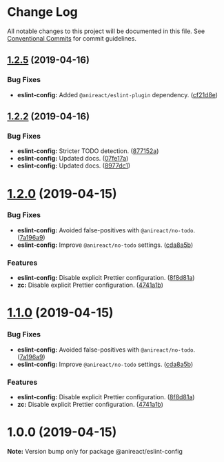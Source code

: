 # Change Log

All notable changes to this project will be documented in this file.
See [Conventional Commits](https://conventionalcommits.org) for commit guidelines.

## [1.2.5](https://github.com/anireact/zc/compare/v1.2.4...v1.2.5) (2019-04-16)


### Bug Fixes

* **eslint-config:** Added `@anireact/eslint-plugin` dependency. ([cf21d8e](https://github.com/anireact/zc/commit/cf21d8e))





## [1.2.2](https://github.com/anireact/zc/compare/v1.2.1...v1.2.2) (2019-04-16)


### Bug Fixes

* **eslint-config:** Stricter TODO detection. ([877152a](https://github.com/anireact/zc/commit/877152a))
* **eslint-config:** Updated docs. ([07fe17a](https://github.com/anireact/zc/commit/07fe17a))
* **eslint-config:** Updated docs. ([8977dc1](https://github.com/anireact/zc/commit/8977dc1))





# [1.2.0](https://github.com/anireact/zc/compare/v1.0.0...v1.2.0) (2019-04-15)


### Bug Fixes

* **eslint-config:** Avoided false-positives with `@anireact/no-todo`. ([7a196a9](https://github.com/anireact/zc/commit/7a196a9))
* **eslint-config:** Improve `@anireact/no-todo` settings. ([cda8a5b](https://github.com/anireact/zc/commit/cda8a5b))


### Features

* **eslint-config:** Disable explicit Prettier configuration. ([8f8d81a](https://github.com/anireact/zc/commit/8f8d81a))
* **zc:** Disable explicit Prettier configuration. ([4741a1b](https://github.com/anireact/zc/commit/4741a1b))





# [1.1.0](https://github.com/anireact/zc/compare/v1.0.0...v1.1.0) (2019-04-15)


### Bug Fixes

* **eslint-config:** Avoided false-positives with `@anireact/no-todo`. ([7a196a9](https://github.com/anireact/zc/commit/7a196a9))
* **eslint-config:** Improve `@anireact/no-todo` settings. ([cda8a5b](https://github.com/anireact/zc/commit/cda8a5b))


### Features

* **eslint-config:** Disable explicit Prettier configuration. ([8f8d81a](https://github.com/anireact/zc/commit/8f8d81a))
* **zc:** Disable explicit Prettier configuration. ([4741a1b](https://github.com/anireact/zc/commit/4741a1b))





# 1.0.0 (2019-04-15)

**Note:** Version bump only for package @anireact/eslint-config
